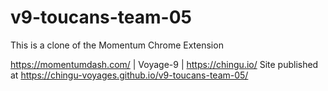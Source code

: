 # v9-toucans-team-05
This is a clone of the Momentum Chrome Extension

https://momentumdash.com/ | Voyage-9 | https://chingu.io/
Site published at https://chingu-voyages.github.io/v9-toucans-team-05/

